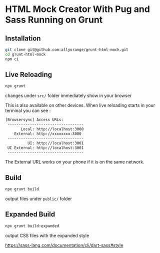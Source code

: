 # HTML Mock Creator With Pug and Sass Running on Grunt

## Installation

```bash
git clone git@github.com:allyorange/grunt-html-mock.git
cd grunt-html-mock
npm ci
```

## Live Reloading

```bash
npx grunt
```

changes under `src/` folder immediately show in your browser

This is also available on other devices. When live reloading starts in your terminal you can see :

```bash
[Browsersync] Access URLs:
 ----------------------------------
       Local: http://localhost:3000
    External: http://xxxxxxxx:3000
 ----------------------------------
          UI: http://localhost:3001
 UI External: http://localhost:3001
 ----------------------------------
```

The External URL works on your phone if it is on the same network.

## Build

```bash
npx grunt build
```

output files under `public/` folder

## Expanded Build

```bash
npx grunt build:expanded
```

output CSS files with the expanded style

https://sass-lang.com/documentation/cli/dart-sass#style
